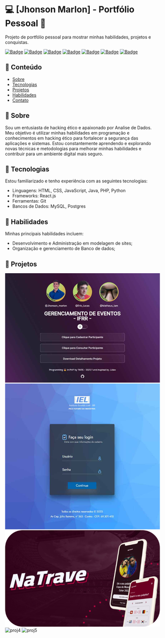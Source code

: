<!-- Título do Projeto -->
# :computer: [Jhonson Marlon] - Portfólio Pessoal :rocket:

<!-- Descrição do Projeto -->
Projeto de portfólio pessoal para mostrar minhas habilidades, projetos e conquistas.

<!-- Badges (opcional) -->
[![Badge](https://img.shields.io/badge/-CyberSquad-blueviolet?style=flat-square&logo=hackerone&logoColor=white&link=https://www.hackerone.com/)](https://www.hackerone.com/)
[![Badge](https://img.shields.io/badge/-HTML-orange?style=flat-square&logo=html5&logoColor=white)](#)
[![Badge](https://img.shields.io/badge/-CSS-blue?style=flat-square&logo=css3&logoColor=white)](#)
[![Badge](https://img.shields.io/badge/-JavaScript-yellow?style=flat-square&logo=javascript&logoColor=white)](#)
[![Badge](https://img.shields.io/badge/-Java-orange?style=flat-square&logo=java&logoColor=white)](#)
[![Badge](https://img.shields.io/badge/-PHP-purple?style=flat-square&logo=php&logoColor=white)](#)
[![Badge](https://img.shields.io/badge/-Python-blue?style=flat-square&logo=python&logoColor=white)](#)

<!-- Tabela de Conteúdos -->
## :scroll: Conteúdo

- [Sobre](#sobre)
- [Tecnologias](#tecnologias)
- [Projetos](#projetos)
- [Habilidades](#habilidades)
- [Contato](#contato)

<!-- Sobre -->
## :ledger: Sobre

Sou um entusiasta de hacking ético e apaixonado por Analise de Dados. Meu objetivo é utilizar minhas habilidades em programação e conhecimentos em hacking ético para fortalecer a segurança das aplicações e sistemas. Estou constantemente aprendendo e explorando novas técnicas e metodologias para melhorar minhas habilidades e contribuir para um ambiente digital mais seguro.

<!-- Tecnologias -->
## :wrench: Tecnologias

Estou familiarizado e tenho experiência com as seguintes tecnologias:


- Linguagens: HTML, CSS, JavaScript, Java, PHP, Python
- Frameworks: React.js
- Ferramentas: Git
- Bancos de Dados: MySQL, Postgres

<!-- Habilidades -->
## :dart: Habilidades

Minhas principais habilidades incluem:

- Desenvolvimento e Administração em modelagem de sites;
- Organização e gerenciamento de Banco de dados;


<!-- Tabela de Projetoss -->
## :scroll: Projetos

![proj1 ](assetsgeral/proj22(1).jpg)
![proj2 ](assetsgeral/proj11(1).jpg)
![proj3 ](assetsgeral/img-works1.svg)
![proj4 ](assetsgeral/trono.svg)
![proj5 ](assetsgeral/samurai.svg)
